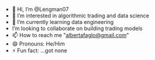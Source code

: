 - 👋 Hi, I’m @Lengman07
- 👀 I’m interested in algorithmic trading and data science
- 🌱 I’m currently learning data engineering
- I’m looking to collaborate on building trading models 
- 📫 How to reach me "albertafaglo@gmail.com"
- 😄 Pronouns: He/Him
- ⚡ Fun fact: ...got none
<!---
Lengman07/Lengman07 is a ✨ special ✨ repository because its `README.md` (this file) appears on your GitHub profile.
You can click the Preview link to take a look at your changes.
--->
